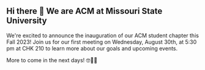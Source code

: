 ## Hi there 👋 We are ACM at Missouri State University

We're excited to announce the inauguration of our ACM student chapter this Fall 2023! Join us for our first meeting on Wednesday, August 30th, at 5:30 pm at CHK 210 to learn more about our goals and upcoming events.

More to come in the next days! 🤓🥳🎉

<!--

**Here are some ideas to get you started:**

🙋‍♀️ A short introduction - what is your organization all about?
🌈 Contribution guidelines - how can the community get involved?
👩‍💻 Useful resources - where can the community find your docs? Is there anything else the community should know?
🍿 Fun facts - what does your team eat for breakfast?
🧙 Remember, you can do mighty things with the power of [Markdown](https://docs.github.com/github/writing-on-github/getting-started-with-writing-and-formatting-on-github/basic-writing-and-formatting-syntax)
-->
